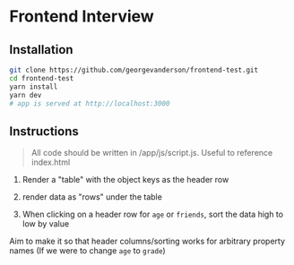 # Frontend Interview

## Installation

```sh
git clone https://github.com/georgevanderson/frontend-test.git
cd frontend-test
yarn install
yarn dev
# app is served at http://localhost:3000
```

## Instructions

> All code should be written in /app/js/script.js. Useful to reference index.html

1. Render a "table"  with the object keys as the header row

2. render data as "rows" under the table

3. When clicking on a header row for `age` or `friends`, sort the data high to low by value


Aim to make it so that header columns/sorting works for arbitrary property names (If we were to change `age` to `grade`)
